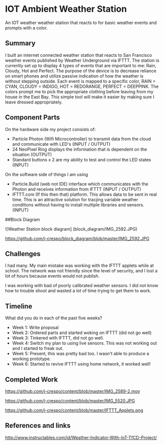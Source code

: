 
# IOT Ambient Weather Station

An IOT weather weather station that reacts to for basic weather events and prompts with a color.

## Summary

I built an internet connected weather station that reacts to San Francisco weather events published by Weather Underground via IFTTT. The station is currently set up to display 4 types of events that are important to me: Rain, Cloudy, Hot and Perfect. The purpose of the device is to decrease reliance on smart phones and utilize passive indication of how the weather is without stepping outside. Each event is mapped to a specific color, RAIN = CYAN, CLOUDY = INDIGO, HOT = REDORANGE, PERFECT = DEEPPINK. The colors prompt me to pick the appropriate clothing before leaving from my house in the East Bay. This simple tool will make it easier by making sure I leave dressed appropriately.

## Component Parts

On the hardware side my project consists of: 
- Particle Photon (Wifi Microcontroller) to transmit data from the cloud and communicate with LED's (INPUT / OUTPUT)
- 24 NeoPixel Ring displays the information that is dependent on the situation (OUTPUT)
- Standard buttons x 2 are my ability to test and control the LED states (INPUT)

On the software side of things I am using
- Particle.Build (web not IDE) interface which communicates with the Photon and receives information from IFTTT (INPUT / OUTPUT)
- IFTTT.com (If this then that) platform. This allows data to be sent in real time. This is an attractive solution for tracjing variable weather conditions without having to install multiple libraries and sensors. (INPUT)

##Block Diagram

![Weather Station block diagram] (block_diagram/IMG_2592.JPG)

https://github.com/j-crespo/block_diagram/blob/master/IMG_2592.JPG

## Challenges

I had many. My main mistake was working with the IFTTT applets while at school. The network was not friendly since the level of security, and I lost a lot of hours because events would not publish.

I was working with bad of poorly calibrated weather sensors. I did not know how to trouble shoot and wasted a lot of time trying to get them to work.

## Timeline

What did you do in each of the past five weeks?

- Week 1: Write proposal
- Week 2: Ordered parts and started woking on IFTTT (did not go well)
- Week 3: Tinkered with IFTTT, did not go well.
- Week 4: Switch my plan to using live sensors. This was not working out and I started to freak out.
- Week 5: Present, this was pretty bad too. I wasn't able to produce a working prototype.
- Week 6: Started to revive IFTTT using home network, it worked well!

## Completed Work

https://github.com/j-crespo/content/blob/master/IMG_2589-2.mov

https://github.com/j-crespo/content/blob/master/IMG_5520.JPG

https://github.com/j-crespo/content/blob/master/IFTTT_Applets.png

## References and links

http://www.instructables.com/id/Weather-Indicator-With-IoT-TfCD-Project/
